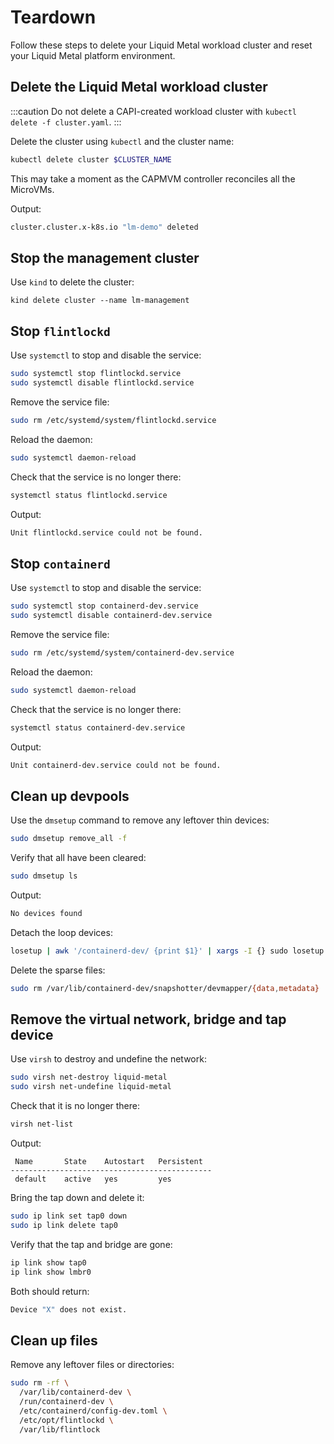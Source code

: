 # Teardown

Follow these steps to delete your Liquid Metal workload cluster and reset your
Liquid Metal platform environment.

## Delete the Liquid Metal workload cluster

:::caution
Do not delete a CAPI-created workload cluster with `kubectl delete -f cluster.yaml`.
:::

Delete the cluster using `kubectl` and the cluster name:

```bash
kubectl delete cluster $CLUSTER_NAME
```

This may take a moment as the CAPMVM controller reconciles all the MicroVMs.

Output:
```bash
cluster.cluster.x-k8s.io "lm-demo" deleted
```

## Stop the management cluster

Use `kind` to delete the cluster:

```
kind delete cluster --name lm-management
```

## Stop `flintlockd`

Use `systemctl` to stop and disable the service:

```bash
sudo systemctl stop flintlockd.service
sudo systemctl disable flintlockd.service
```

Remove the service file:

```bash
sudo rm /etc/systemd/system/flintlockd.service
```

Reload the daemon:

```bash
sudo systemctl daemon-reload
```

Check that the service is no longer there:

```bash
systemctl status flintlockd.service
```

Output:

```bash
Unit flintlockd.service could not be found.
```

## Stop `containerd`

Use `systemctl` to stop and disable the service:

```bash
sudo systemctl stop containerd-dev.service
sudo systemctl disable containerd-dev.service
```

Remove the service file:

```bash
sudo rm /etc/systemd/system/containerd-dev.service
```

Reload the daemon:

```bash
sudo systemctl daemon-reload
```

Check that the service is no longer there:

```bash
systemctl status containerd-dev.service
```

Output:

```bash
Unit containerd-dev.service could not be found.
```

## Clean up devpools

Use the `dmsetup` command to remove any leftover thin devices:

```bash
sudo dmsetup remove_all -f
```

Verify that all have been cleared:

```bash
sudo dmsetup ls
```

Output:

```bash
No devices found
```

Detach the loop devices:

```bash
losetup | awk '/containerd-dev/ {print $1}' | xargs -I {} sudo losetup -d {}
```

Delete the sparse files:

```bash
sudo rm /var/lib/containerd-dev/snapshotter/devmapper/{data,metadata}
```

## Remove the virtual network, bridge and tap device

Use `virsh` to destroy and undefine the network:

```bash
sudo virsh net-destroy liquid-metal
sudo virsh net-undefine liquid-metal
```

Check that it is no longer there:

```bash
virsh net-list
```

Output:

```
 Name       State    Autostart   Persistent
---------------------------------------------
 default    active   yes         yes
```

Bring the tap down and delete it:

```bash
sudo ip link set tap0 down
sudo ip link delete tap0
```

Verify that the tap and bridge are gone:

```bash
ip link show tap0
ip link show lmbr0
```

Both should return:

```bash
Device "X" does not exist.
```

## Clean up files

Remove any leftover files or directories:

```bash
sudo rm -rf \
  /var/lib/containerd-dev \
  /run/containerd-dev \
  /etc/containerd/config-dev.toml \
  /etc/opt/flintlockd \
  /var/lib/flintlock
```
